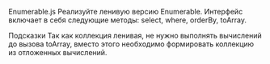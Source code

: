 Enumerable.js
Реализуйте ленивую версию Enumerable. Интерфейс включает в себя следующие методы: select, where, orderBy, toArray.

Подсказки
Так как коллекция ленивая, не нужно выполнять вычислений до вызова toArray, вместо этого необходимо формировать коллекцию из отложенных вычислений.